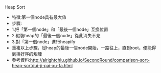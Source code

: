 Heap Sort
- 特徵:第一個node具有最大值
- 步驟:
- 1.把「第一個node」和「最後一個node」互換位置
- 2.假裝heap的「最後一個node」從此消失不見
- 3.對「第一個node」進行heapify
- 重複以上步驟，從heap的最後一個node開始，一路往上，直到root，便能得到排好序的矩陣
- 參考資料:http://alrightchiu.github.io/SecondRound/comparison-sort-heap-sortdui-ji-pai-xu-fa.html

